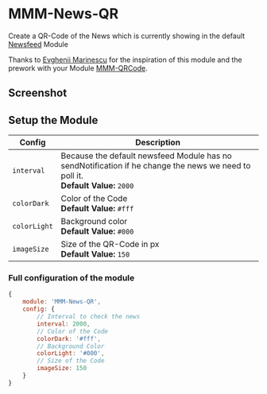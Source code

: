 # MMM-News-QR
Create a QR-Code of the News which is currently showing in the default [Newsfeed](https://github.com/MichMich/MagicMirror/tree/master/modules/default/newsfeed "Newsfeed") Module

Thanks to [Evghenii Marinescu](https://github.com/MarinescuEvghenii "Evghenii Marinescu") for the inspiration of this module and the prework with your Module [MMM-QRCode](https://github.com/MarinescuEvghenii/MMM-QRCode "MMM-QRCode").

## Screenshot


## Setup the Module

Config | Description
--- | ---
`interval` | Because the default newsfeed Module has no sendNotification if he change the news we need to poll it. <br />**Default Value:** `2000`
`colorDark` | Color of the Code <br />**Default Value:** `#fff`
`colorLight` | Background color <br />**Default Value:** `#000`
`imageSize` | Size of the QR-Code in px <br />**Default Value:** `150`

### Full configuration of the module

```javascript
{
    module: 'MMM-News-QR',
    config: {
        // Interval to check the news
        interval: 2000,
        // Color of the Code
        colorDark: '#fff',
        // Background Color
        colorLight: '#000',
        // Size of the Code
        imageSize: 150
    }
}
```